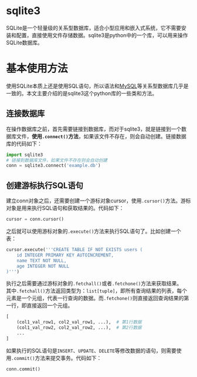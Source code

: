 # sqlite3
SQLite是一个轻量级的关系型数据库，适合小型应用和嵌入式系统，它不需要安装和配置，直接使用文件存储数据。sqlite3是python中的一个库，可以用来操作SQLite数据库。  

# 基本使用方法
使用SQLite本质上还是使用SQL语句，所以语法和[MySQL](/mySQL.md)等关系型数据库几乎是一致的。本文主要介绍的是sqlite3这个python库的一些类和方法。  

## 连接数据库
在操作数据库之前，首先需要链接到数据库，而对于sqlite3，就是链接到一个数据库文件，**使用`.connect()`方法**，如果该文件不存在，则会自动创建。链接数据库的代码如下：  
```python
import sqlite3
# 链接到数据库文件，如果文件不存在则会自动创建
conn = sqlite3.connect('example.db')
```
## 创建游标执行SQL语句
建立conn对象之后，还需要创建一个游标对象cursor，使用`.cursor()`方法。游标对象是用来执行SQL语句和获取结果的。代码如下：  
```python
cursor = conn.cursor()
```

之后就可以使用游标对象的`.execute()`方法来执行SQL语句了。比如创建一个表：  
```python
cursor.execute('''CREATE TABLE IF NOT EXISTS users (
    id INTEGER PRIMARY KEY AUTOINCREMENT, 
    name TEXT NOT NULL,
    age INTEGER NOT NULL
)''')
```
执行之后需要通过游标对象的`.fetchall()`或者`.fetchone()`方法来获取结果。  
其中`.fetchall()`方法返回类型为：`list[tuple]`，即所有查询结果的列表，每个元素是一个元组，代表一行查询的数据。而`.fetchone()`则直接返回查询结果的第一行，即直接返回一个元组。  
```python
[
    (col1_val_row1, col2_val_row1, ...),  # 第1行数据
    (col1_val_row2, col2_val_row2, ...),  # 第2行数据
    ...
]
```

如果执行的SQL语句是`INSERT`、`UPDATE`、`DELETE`等修改数据的语句，则需要使用`.commit()`方法来提交事务。代码如下：  
```python
conn.commit()
``` 

